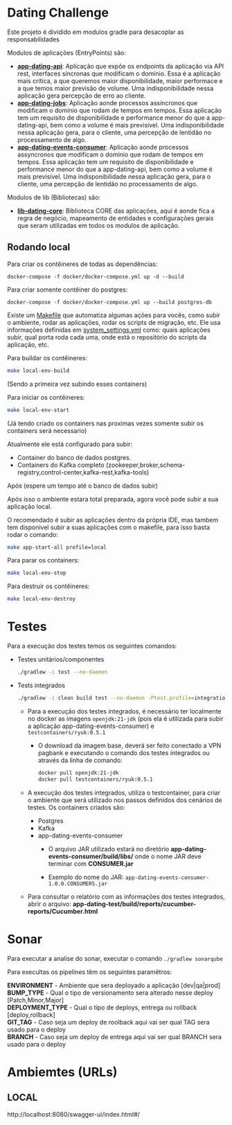 # Dating Challenge

Este projeto é dividido em modulos gradle para desacoplar as responsabilidades

Modulos de aplicações (EntryPoints) são:
- **[app-dating-api](app-dating-api)**: Aplicação que expõe os endpoints da aplicação via API rest, interfaces síncronas que modificam o domínio. Essa é a aplicação mais crítica, a que queremos maior disponibilidade, maior performace e a que temos maior previsão de volume. Uma indisponibilidade nessa aplicação gera percepção de erro ao cliente.
- **[app-dating-jobs](app-dating-jobs)**: Aplicação aonde processos assíncronos que modificam o domínio que rodam de 
  tempos em tempos. Essa aplicação tem um requisito de disponibilidade e performance menor do que a app-dating-api, bem como a volume é mais previsível. Uma indisponibilidade nessa aplicação gera, para o cliente, uma percepção de lentidão no processamento de algo.
- **[app-dating-events-consumer](app-dating-events-consumer)**: Aplicação aonde processos assyncronos que modificam o domínio que rodam de tempos em tempos. Essa aplicação tem um requisito de disponibilidade e performance menor do que a app-dating-api, bem como a volume é mais previsível. Uma indisponibilidade nessa aplicação gera, para o cliente, uma percepção de lentidão no processamento de algo.

Modulos de lib (Bibliotecas) são:
- **[lib-dating-core](lib-dating-core)**: Biblioteca CORE das aplicações, aqui é aonde fica a 
  regra de negócio, mapeamento de entidades e configurações gerais que seram utilizadas em todos os modulos de aplicação.

## Rodando local

Para criar os contêineres de todas as dependências:
```
docker-compose -f docker/docker-compose.yml up -d --build
```

Para criar somente contêiner do postgres:
```
docker-compose -f docker/docker-compose.yml up --build postgres-db
```

Existe um [Makefile](Makefile) que automatiza algumas ações para vocês, como subir o ambiente, rodar as aplicações, rodar os scripts de migração, etc.
Ele usa informações definidas em [system_settings.yml](system_settings.yml) como: quais aplicações subir, qual porta roda cada uma, onde está o repositório do scripts da aplicação, etc.

Para buildar os contêineres:
```bash
make local-env-build
```
(Sendo a primeira vez subindo esses containers)

Para iniciar os contêineres:
```bash
make local-env-start
```
(Já tendo criado os containers nas proximas vezes somente subir os containers será necessario)

Atualmente ele está configurado para subir:
- Container do banco de dados postgres.
- Containers do Kafka completo (zookeeper,broker,schema-registry,control-center,kafka-rest,kafka-tools)

Após (espere um tempo até o banco de dados subir)

Após isso o ambiente estara total preparada, agora você pode subir a sua aplicação local.

O recomendado é subir as aplicações dentro da própria IDE, mas tambem tem disponivel subir a suas aplicações com o makefile, para isso basta rodar o comando:
```bash
make app-start-all profile=local
```

Para parar os containers:
```bash
make local-env-stop
```

Para destruir os contêineres:
```bash
make local-env-destroy
```

# Testes

Para a execução dos testes temos os seguintes comandos:

* Testes unitários/componentes
   ```bash
  ./gradlew -i test --no-daemon
   ```
* Tests integrados
  ```bash
  ./gradlew -i clean build test --no-daemon -Ptest.profile=integration
  ```
  * Para a execução dos testes integrados, é necessário ter localmente no docker as imagens `openjdk:21-jdk` (pois ela é utilizada para subir a aplicação
    app-dating-events-consumer) e `testcontainers/ryuk:0.5.1`

    * O download da imagem base, deverá ser feito conectado a VPN pagbank e executando o comando dos testes
      integrados ou através da linha de comando:
      ```bash
      docker pull openjdk:21-jdk
      docker pull testcontainers/ryuk:0.5.1
      ```
  * A execução dos testes integrados, utiliza o testcontainer, para criar o ambiente que será utilizado nos passos
    definidos dos cenários de testes. Os containers criados são:
    * Postgres
    * Kafka
    * app-dating-events-consumer
      * O arquivo JAR utilizado estará no diretório <b>app-dating-events-consumer/build/libs/</b> onde o nome
        JAR deve terminar com <b>CONSUMER.jar</b>

      * Exemplo do nome do JAR: `app-dating-events-consumer-1.0.0.CONSUMERS.jar`
  * Para consultar o relatório com as informações dos testes integrados, abrir o arquivo:
    <b>app-dating-test/build/reports/cucumber-reports/Cucumber.html</b>

# Sonar

Para executar a analise do sonar, executar o comando `./gradlew sonarqube`

Para execultas os pipelines têm os seguintes paramêtros:

**ENVIRONMENT** - Ambiente que sera deployado a aplicação [dev|qa|prod] <br>
**BUMP_TYPE** - Qual o tipo de versionamento sera alterado nesse deploy [Patch,Minor,Major] <br>
**DEPLOYMENT_TYPE** - Qual o tipo de deploys, entrega ou rollback [deploy,rollback] <br>
**GIT_TAG** - Caso seja um deploy de roolback aqui vai ser qual TAG sera usado para o deploy <br>
**BRANCH** - Caso seja um deploy de entrega aqui vai ser qual BRANCH sera usado para o deploy <br>

# Ambiemtes (URLs)
## **LOCAL**

http://localhost:8080/swagger-ui/index.html#/
